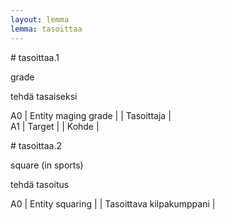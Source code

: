 ```yaml
---
layout: lemma
lemma: tasoittaa
---
```


<div class="sense">
# <span class="sensename">tasoittaa.1</span>

<span class="description">grade</span>

<span class="description">tehdä tasaiseksi</span>

A0 | Entity maging grade |   | Tasoittaja |  
A1 | Target |   | Kohde |  

</div>

<div class="sense">
# <span class="sensename">tasoittaa.2</span>

<span class="description">square (in sports)</span>

<span class="description">tehdä tasoitus</span>

A0 | Entity squaring |   | Tasoittava kilpakumppani |  

</div>

